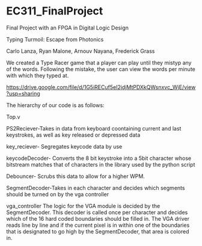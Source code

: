 # EC311_FinalProject
Final Project with an FPGA in Digital Logic Design

Typing Turmoil: Escape from Photonics

Carlo Lanza, Ryan Malone, Arnouv Nayana, Frederick Grass

We created a Type Racer game that a player can play until they mistyp any of the words. Following the mistake, the user can view the words per minute with which they typed at. 

https://drive.google.com/file/d/1G5iRECuf5eI2jdjMtPDXkQWsnxvc_WjE/view?usp=sharing

The hierarchy of our code is as follows:

Top.v


PS2Reciever-Takes in data from keyboard coontaining current and last keystrokes, as well as key released or depressed data

key_reciever- Segregates keycode data by use

keycodeDecoder- Converts the 8 bit keystroke into a 5bit character whose bitstream matches that of characters in the  library used by the python script

Debouncer- Scrubs this data to allow for a higher WPM.

SegmentDecoder-Takes in each character and decides which segments should be turned on by the vga controller

vga_controller
The logic for the VGA module is decided by the SegmentDecoder. This decoder is called once per character and decides which of the 16 hard coded boundaries should be filled in.
The VGA driver reads line by line and if the current pixel is in within one of the boundaries that is designated to go high by the SegmentDecoder, that area is colored in.

